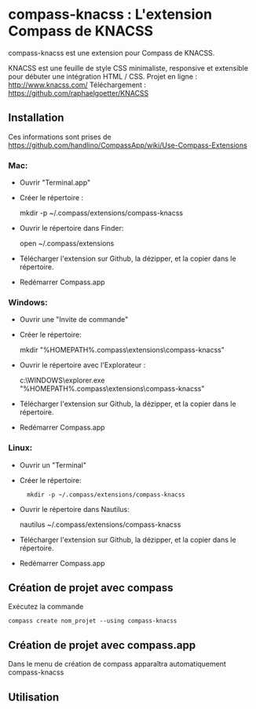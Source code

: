 compass-knacss : L'extension Compass de KNACSS
==============================================

compass-knacss est une extension pour Compass de KNACSS.

KNACSS est une feuille de style CSS minimaliste, responsive et extensible pour débuter une intégration HTML / CSS.
Projet en ligne : <http://www.knacss.com/>
Téléchargement : <https://github.com/raphaelgoetter/KNACSS>

Installation
------------

Ces informations sont prises de <https://github.com/handlino/CompassApp/wiki/Use-Compass-Extensions>

### Mac:

* Ouvrir "Terminal.app"
* Créer le répertoire :

    mkdir -p ~/.compass/extensions/compass-knacss

* Ouvrir le répertoire dans Finder:

    open ~/.compass/extensions

* Télécharger l'extension sur Github, la dézipper, et la copier dans le répertoire.
* Redémarrer Compass.app

### Windows:

* Ouvrir une "Invite de commande"
* Créer le répertoire:

    mkdir "%HOMEPATH%\.compass\extensions\compass-knacss"

* Ouvrir le répertoire avec l'Explorateur :

    c:\WINDOWS\explorer.exe "%HOMEPATH%\.compass\extensions\compass-knacss"

* Télécharger l'extension sur Github, la dézipper, et la copier dans le répertoire.
* Redémarrer Compass.app

### Linux:

* Ouvrir un "Terminal"
* Créer le répertoire:

        mkdir -p ~/.compass/extensions/compass-knacss

* Ouvrir le répertoire dans Nautilus:

    nautilus ~/.compass/extensions/compass-knacss

* Télécharger l'extension sur Github, la dézipper, et la copier dans le répertoire.
* Redémarrer Compass.app


Création de projet avec compass
-------------------------------

Exécutez la commande

    compass create nom_projet --using compass-knacss

Création de projet avec compass.app
-----------------------------------

Dans le menu de création de compass apparaîtra automatiquement compass-knacss

Utilisation
-----------
